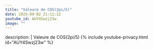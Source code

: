 ```yaml
---
title: "Valeure de COS(2pi/5)"
date: 2025-09-02 21:11:22 
youtube_id: AUY4Swzj23w
image: ""
---
```

description: |
  Valeure de COS(2pi/5)
{% include youtube-privacy.html id="AUY4Swzj23w" %}
